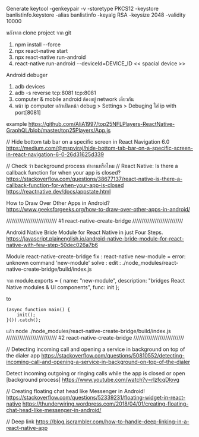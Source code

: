 Generate
keytool -genkeypair -v -storetype PKCS12 -keystore banlistinfo.keystore -alias banlistinfo -keyalg RSA -keysize 2048 -validity 10000

หลังจาก clone project จาก git
1. npm install --force
2. npx react-native start
3. npx react-native run-android
4. react-native run-android --deviceId=DEVICE_ID << spacial device >>

Android debuger
1. adb devices
2. adb -s <device name> reverse tcp:8081 tcp:8081
3. computer & mobile android ต้องอยู่  network เดียวกัน
4. หน้า ip computer แล้วเปิดหน้า debug > Settings > Debuging ใส่ ip with port[8081]


example 
https://github.com/AliA1997/top25NFLPlayers-ReactNative-GraphQL/blob/master/top25Players/App.js


// Hide bottom tab bar on a specific screen in React Navigation 6.0
https://medium.com/@mspviraj/hide-bottom-tab-bar-on-a-specific-screen-in-react-navigation-6-0-26d31625d339



// Check ว่า background process ทำงานหรือไหม
// React Native: Is there a callback function for when your app is closed?
https://stackoverflow.com/questions/38677137/react-native-is-there-a-callback-function-for-when-your-app-is-closed
https://reactnative.dev/docs/appstate.html



How to Draw Over Other Apps in Android?
https://www.geeksforgeeks.org/how-to-draw-over-other-apps-in-android/


/////////////////////////// #1 react-native-create-bridge ///////////////////////////

Android Native Bride Module for React Native in just Four Steps.
https://javascript.plainenglish.io/android-native-bride-module-for-react-native-with-few-step-50dec026a7b6

Module react-native-create-bridge
fix : react-native new-module  = error: unknown command 'new-module'
solve :
  edit : ./node_modules/react-native-create-bridge/build/index.js

  จาก
    module.exports = {
        name: "new-module",
        description: "bridges React Native modules & UI components",
        func: init
    };
  
  to

    (async function main() {
        init();
    }()).catch();

แล้ว node ./node_modules/react-native-create-bridge/build/index.js
/////////////////////////// #2 react-native-create-bridge ///////////////////////////


// Detecting incoming call and opening a service in background on top of the dialer app
https://stackoverflow.com/questions/50810552/detecting-incoming-call-and-opening-a-service-in-background-on-top-of-the-dialer


Detect incoming outgoing or ringing calls while the app is closed or open [background process]
https://www.youtube.com/watch?v=rlzfcqDlovg




// Creating floating chat head like Messenger in Android!
https://stackoverflow.com/questions/52339231/floating-widget-in-react-native
https://thunderwiring.wordpress.com/2018/04/01/creating-floating-chat-head-like-messenger-in-android/



// Deep link
https://blog.jscrambler.com/how-to-handle-deep-linking-in-a-react-native-app